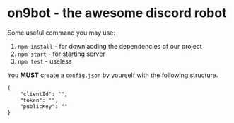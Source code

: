 # on9bot - the awesome discord robot

Some ~~useful~~ command you may use:

1. `npm install` - for downlaoding the dependencies of our project
2. `npm start` - for starting server
3. `npm test` - useless

You **MUST** create a `config.json` by yourself with the following structure.
```
{
    "clientId": "",
    "token": "",
    "publicKey": ""
}
```
